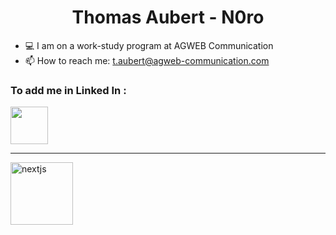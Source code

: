 <h1 align="center">
  Thomas Aubert  -  N0ro
  </h1>
  
  
  <!--START_SECTION_DAILY_COMMIT:readme-info-->
  <!--END_SECTION_DAILY_COMMIT:readme-info-->


- 💻 I am on a work-study program at AGWEB Communication 
- 📫 How to reach me: t.aubert@agweb-communication.com

### To add me in Linked In :
<a href="https://www.linkedin.com/in/thomas-aubert-0718ba207?originalSubdomain=fr">
<img src="https://cdn.jsdelivr.net/gh/devicons/devicon/icons/linkedin/linkedin-original.svg" width=60>
</a>

<hr>

<img src="https://images.ctfassets.net/23aumh6u8s0i/c04wENP3FnbevwdWzrePs/1e2739fa6d0aa5192cf89599e009da4e/nextjs" width="100" alt="nextjs" />












